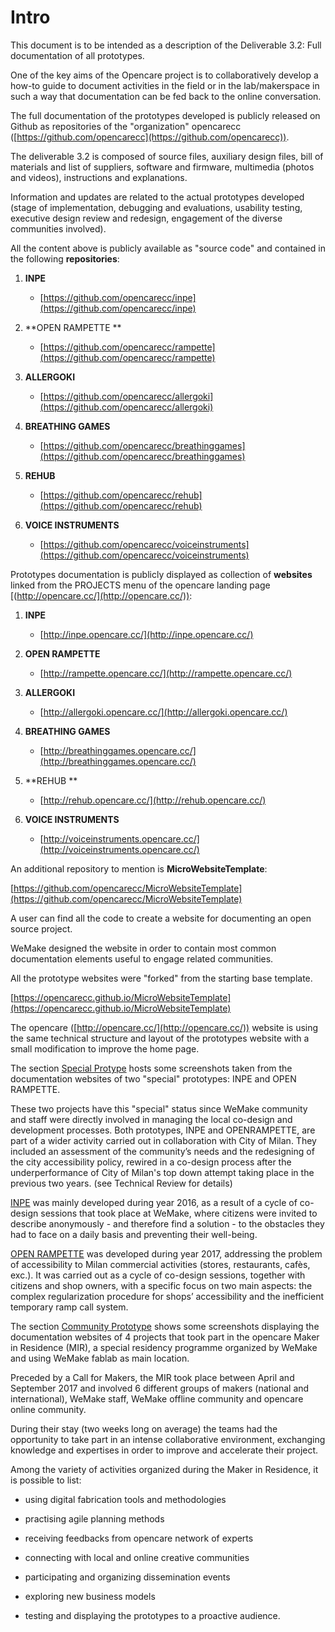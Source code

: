 # Intro

This document is to be intended as a description of the Deliverable 3.2: Full documentation of all prototypes.

One of the key aims of the Opencare project is to collaboratively develop a how-to guide to document activities in the field or in the lab/makerspace in such a way that documentation can be fed back to the online conversation.

The full documentation of the prototypes developed is publicly released on Github as repositories of the "organization" opencarecc ([https://github.com/opencarecc](https://github.com/opencarecc)).

The deliverable 3.2 is composed of source files, auxiliary design files, bill of materials and list of suppliers, software and firmware, multimedia (photos and videos), instructions and explanations.

Information and updates are related to the actual prototypes developed (stage of implementation, debugging and evaluations, usability testing, executive design review and redesign, engagement of the diverse communities involved).

All the content above is publicly available as "source code" and contained in  the following **repositories**:

1. **INPE**

    * [https://github.com/opencarecc/inpe](https://github.com/opencarecc/inpe)

2. **OPEN RAMPETTE **

    * [https://github.com/opencarecc/rampette](https://github.com/opencarecc/rampette)

3. **ALLERGOKI**

    * [https://github.com/opencarecc/allergoki](https://github.com/opencarecc/allergoki)

4. **BREATHING GAMES**

    * [https://github.com/opencarecc/breathinggames](https://github.com/opencarecc/breathinggames)

5. **REHUB**

    * [https://github.com/opencarecc/rehub](https://github.com/opencarecc/rehub)

6. **VOICE INSTRUMENTS**

    * [https://github.com/opencarecc/voiceinstruments](https://github.com/opencarecc/voiceinstruments)

Prototypes documentation is publicly displayed as collection of **websites** linked from the PROJECTS menu of the opencare landing page [(http://opencare.cc/](http://opencare.cc/)):

1. **INPE**

    * [http://inpe.opencare.cc/](http://inpe.opencare.cc/)

2. **OPEN RAMPETTE**

    * [http://rampette.opencare.cc/](http://rampette.opencare.cc/)

3. **ALLERGOKI**

    * [http://allergoki.opencare.cc/](http://allergoki.opencare.cc/)

4. **BREATHING GAMES**

    * [http://breathinggames.opencare.cc/](http://breathinggames.opencare.cc/)

5. **REHUB **

    * [http://rehub.opencare.cc/](http://rehub.opencare.cc/)

6. **VOICE INSTRUMENTS**

    * [http://voiceinstruments.opencare.cc/](http://voiceinstruments.opencare.cc/)

An additional repository to mention  is **MicroWebsiteTemplate**:

[https://github.com/opencarecc/MicroWebsiteTemplate](https://github.com/opencarecc/MicroWebsiteTemplate)

A user can find all the code to create a website for documenting an open source project.

WeMake designed the website in order to contain most common documentation elements useful to engage related communities.

All the prototype websites were "forked" from the starting base template.

[https://opencarecc.github.io/MicroWebsiteTemplate](https://opencarecc.github.io/MicroWebsiteTemplate)

The opencare ([http://opencare.cc/](http://opencare.cc/)) website is using the same technical structure  and layout of the prototypes website with a small modification to improve the home page.

The section [Special Protype](/chapter-2/special-prototype.md "Special Protype") hosts some screenshots taken from the documentation websites of two "special" prototypes:  INPE and OPEN RAMPETTE.

These two projects have this "special" status since WeMake community and staff were directly involved in managing the local co-design and development processes. Both prototypes, INPE and OPENRAMPETTE, are part of a wider activity carried out in collaboration with City of Milan. They included an assessment of the community’s needs and the redesigning of the city accessibility policy, rewired in a co-design process after the underperformance of City of Milan's top down attempt taking place in the previous two years. (see Technical Review for details)

[INPE](/chapter-2/inpe.md) was mainly developed during year 2016, as a result of a cycle of co-design sessions that took place at WeMake, where citizens were invited to describe anonymously - and therefore find a solution - to the obstacles  they had to face on a daily basis and preventing their well-being.

[OPEN RAMPETTE](/chapter-2/rampette.md) was developed during year 2017, addressing the problem of accessibility to Milan commercial activities (stores, restaurants, cafès, exc.). It was carried out as a cycle of co-design sessions, together with citizens and shop owners, with a specific focus on two main aspects: the complex regularization procedure for shops’ accessibility and the inefficient temporary ramp call system.

The section [Community Prototype](/chapter-3/community-prototype.md) shows some screenshots displaying the documentation websites of 4 projects that took part in the opencare Maker in Residence (MIR), a special residency programme organized by WeMake  and using WeMake fablab as main location.

Preceded by a Call for Makers, the MIR took place between April and September 2017 and involved 6 different groups of makers (national and international), WeMake staff, WeMake offline community and opencare online community.

During their stay (two weeks long on average) the teams had the opportunity to take part in an intense collaborative environment, exchanging knowledge and expertises in order to improve and accelerate their project.

Among the variety of activities organized during the Maker in Residence, it is possible to list:

* using digital fabrication tools and methodologies

* practising agile planning methods

* receiving feedbacks from opencare network of experts

* connecting with local and online creative communities

* participating and organizing dissemination events

* exploring new business models

* testing and displaying the prototypes to a proactive audience.

